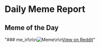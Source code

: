 # Daily Meme Report

## Meme of the Day
"### me_irl\n\n![Meme](https://i.redd.it/otdtuyhn90ld1.png)\n\n[View on Reddit](https://redd.it/1f1ngyn)"
